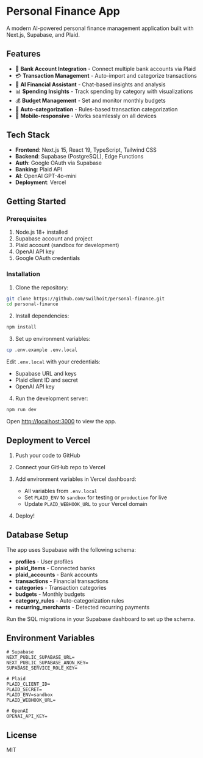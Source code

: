 # Personal Finance App

A modern AI-powered personal finance management application built with Next.js, Supabase, and Plaid.

## Features

- 🏦 **Bank Account Integration** - Connect multiple bank accounts via Plaid
- 💳 **Transaction Management** - Auto-import and categorize transactions
- 🤖 **AI Financial Assistant** - Chat-based insights and analysis
- 📊 **Spending Insights** - Track spending by category with visualizations
- 💰 **Budget Management** - Set and monitor monthly budgets
- 🔄 **Auto-categorization** - Rules-based transaction categorization
- 📱 **Mobile-responsive** - Works seamlessly on all devices

## Tech Stack

- **Frontend**: Next.js 15, React 19, TypeScript, Tailwind CSS
- **Backend**: Supabase (PostgreSQL), Edge Functions
- **Auth**: Google OAuth via Supabase
- **Banking**: Plaid API
- **AI**: OpenAI GPT-4o-mini
- **Deployment**: Vercel

## Getting Started

### Prerequisites

1. Node.js 18+ installed
2. Supabase account and project
3. Plaid account (sandbox for development)
4. OpenAI API key
5. Google OAuth credentials

### Installation

1. Clone the repository:
```bash
git clone https://github.com/swilhoit/personal-finance.git
cd personal-finance
```

2. Install dependencies:
```bash
npm install
```

3. Set up environment variables:
```bash
cp .env.example .env.local
```

Edit `.env.local` with your credentials:
- Supabase URL and keys
- Plaid client ID and secret
- OpenAI API key

4. Run the development server:
```bash
npm run dev
```

Open [http://localhost:3000](http://localhost:3000) to view the app.

## Deployment to Vercel

1. Push your code to GitHub

2. Connect your GitHub repo to Vercel

3. Add environment variables in Vercel dashboard:
   - All variables from `.env.local`
   - Set `PLAID_ENV` to `sandbox` for testing or `production` for live
   - Update `PLAID_WEBHOOK_URL` to your Vercel domain

4. Deploy!

## Database Setup

The app uses Supabase with the following schema:

- **profiles** - User profiles
- **plaid_items** - Connected banks
- **plaid_accounts** - Bank accounts
- **transactions** - Financial transactions
- **categories** - Transaction categories
- **budgets** - Monthly budgets
- **category_rules** - Auto-categorization rules
- **recurring_merchants** - Detected recurring payments

Run the SQL migrations in your Supabase dashboard to set up the schema.

## Environment Variables

```env
# Supabase
NEXT_PUBLIC_SUPABASE_URL=
NEXT_PUBLIC_SUPABASE_ANON_KEY=
SUPABASE_SERVICE_ROLE_KEY=

# Plaid
PLAID_CLIENT_ID=
PLAID_SECRET=
PLAID_ENV=sandbox
PLAID_WEBHOOK_URL=

# OpenAI
OPENAI_API_KEY=
```

## License

MIT